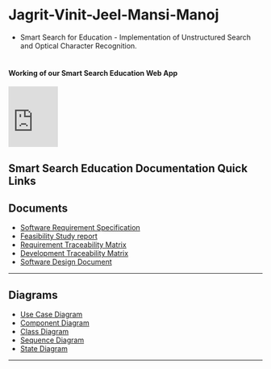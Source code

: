 # Jagrit-Vinit-Jeel-Mansi-Manoj
- Smart Search for Education - Implementation of Unstructured Search and Optical Character Recognition.
<br /><br />

#### Working of our Smart Search Education Web App

<html>
<iframe src="https://onedrive.live.com/embed?cid=3869D36C799CB7C6&resid=3869D36C799CB7C6%212576&authkey=AJ2iAtgixTwURbE" width="98" height="120" frameborder="0" scrolling="no"></iframe>
</html>

<div align = left>
 <h2>Smart Search Education Documentation Quick Links </h2>
 </div>

## Documents

- [Software Requirement Specification]()
- [Feasibility Study report]()
- [Requirement Traceability Matrix]()
- [Development Traceability Matrix]()
- [Software Design Document]()

--------------------

## Diagrams

- [Use Case Diagram]()
- [Component Diagram]()
- [Class Diagram]()
- [Sequence Diagram]()
- [State Diagram](https://github.com/NIIT-Software-Engineering/Jagrit-Vinit-Jeel-Mansi-Manoj/blob/master/final-docs/images/state.png?raw=true)


------------


